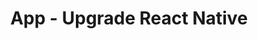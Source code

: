 ---
title: App - Upgrade React Native
type: note
permalink: dev-priorities/backlogs/app-upgrade-react-native
---